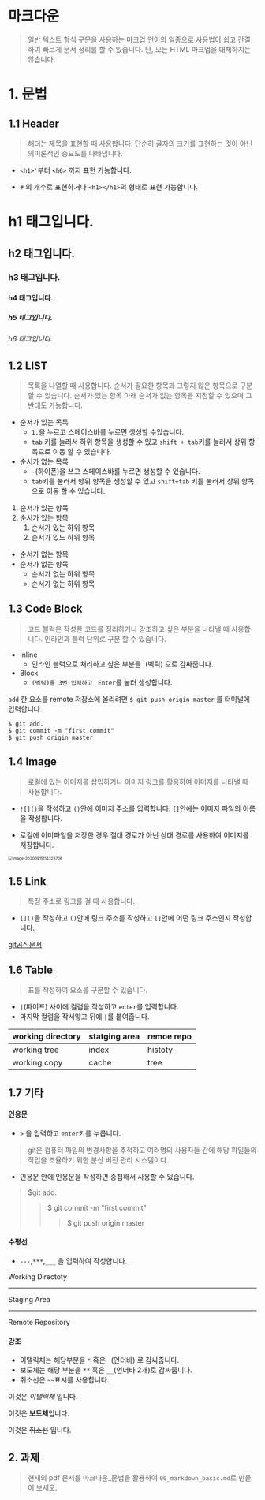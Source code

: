 # 마크다운

>일반 텍스트 형식 구문을 사용하는 마크업 언어의 일종으로 사용법이 쉽고 간결하여  빠르게 문서 정리를 할 수 있습니다. 단, 모든 HTML 마크업을 대체하지는 않습니다.



# 1. 문법

## 1.1 Header

> 해더는 제목을 표현할 때 사용합니다. 단순히 글자의 크기를 표현하는 것이 아닌 의미론적인 중요도를 나타냅니다.

* `<h1>'`부터 `<h6>` 까지 표현 가능합니다. 

* `#` 의 개수로 표현하거나 `<h1></h1>`의 형태로 표현 가능합니다.

   

# h1 태그입니다.

## h2 태그입니다.

### h3 태그입니다.

#### h4 태그입니다.

##### h5 태그입니다.

###### h6 태그입니다.



## 1.2 LIST

> 목록을 나열할 때 사용합니다. 순서가 팔요한 항목과 그렇지 않은 항목으로 구분할 수 있습니다. 순서가 있는 항목 아래 순서가 없는 항목을 지정할 수 있으며 그 반대도 가능합니다.

* 순서가 있는 목록
  * `1.`을 누르고 스페이스바를 누르면 생성할 수있습니다.
  * `tab` 키를 눌러서 하위 항목을 생성할 수 있고 `shift + tab`키를 눌러서 상위 항목으로 이동 할 수 있습니다.
* 순서가 없는 목록
  * `-`(하이폰)을 쓰고 스페이스바를 누르면 생성할 수 있습니다.
  * `tab`키를 눌러서 항위 항목을 생성할 수 있고 `shift+tab` 키를 눌러서 상위 항목으로 이동 할 수 있습니다.

1. 순서가 있는 항목
2. 순서가 있는 항목
   1. 순서가 있는 하위 항목
   2. 순서가 있느 하위 항목



* 순서가 없는 항목
* 순서가 없는 항목
  - 순서가 없는 하위 항목
  - 순서가 없는 하위 항목



## 1.3 Code Block

> 코드 블럭은 작성한 코드를 정리하거나 강조하고 싶은 부분을 나타낼 때 사용합니다. 인라인과 블럭 단위로 구분 할 수 있습니다.

* Inline
  * 인라인 블럭으로 처리하고 싶은 부분을 `(벡틱) 으로 감싸줍니다.
* Block
  * `(벡틱)을 3번 입력하고 ` `Enter`를 눌러 생성합니다.



`add` 한 요소를 remote 저장소에 올리려면 `$ git push origin master` 를 터미널에 입력합니다.

```shell
$ git add.
$ git commit -m "first commit"
$ git push origin master
```



## 1.4  lmage

> 로컬에 있는 이미지를 삽입하거나 이미지 링크를 활용하여 이미지를 나타낼 때 사용합니다.

* `![]()`을 작성하고 `()`안에 이미지 주소를 입력합니다. `[]`안에는 이미지 파일의 이름을 작성합니다.

* 로컬에 이미파일을 저장한 경우 절대 경로가 아닌 상대 경로를 사용하여 이미지를 저장합니다.

<img src="C:\Users\mgk04.DESKTOP-8Q51H2D\Desktop\git\마크다운.assets\image-20200915114328706.png" alt="image-20200915114328706" style="zoom:55%;" />



## 1.5 Link

>특정 주소로 링크를 걸 때 사용합니다.

* `[]()`을 작성하고 `()`안에 링크 주소를 작성하고 `[]`안에 어떤 링크 주소인지 작성합니다.

[git공식문서]([file:///C:/Users/mgk04.DESKTOP-8Q51H2D/Desktop/git/00_markdown_basic.pdf](file:///C:/Users/mgk04.DESKTOP-8Q51H2D/Desktop/git/00_markdown_basic.pdf))



## 1.6 Table

> 표를 작성하여 요소를 구분할 수 있습니다.

* `|`(파이프) 사이에 컬럼을 작성하고 `enter`를 입력합니다.
* 마지막 컬럼을 작서앟고 뒤에 `|`를 붙여줍니다.

| working directory | statging area | remoe repo |
| ----------------- | ------------- | ---------- |
| working tree      | index         | histoty    |
| working copy      | cache         | tree       |

## 1.7 기타

#### 인용문

* `>` 을 입력하고 `enter`키를 누릅니다.

> git은 컴퓨터 파일의 변경사항을 추적하고 여러명의 사용자들 간에 해당 파일들의 작업을 조율하기  위한 분산 버전 관리 시스템이다.

* 인용문 안에 인용문을 작성하면 중첩해서 사용할 수 있습니다.

> $git add.
>
> > $ git commit -m "first commit"
> >
> > > $ git push origin master



#### 수평선

* `---`,`***`,`___` 을 입력하여 작성합니다.

Working Directoty 

---

Staging Area

---

Remote Repository



#### 강조

* 이탤릭체는 해당부분을 `*` 혹은 `_`(언더바) 로 감싸줍니다.
* 보도체는 해당 부분을 `**` 혹은 `__`(언더바 2개)로 감싸줍니다.
* 취소선은 `~~`표시를 사용합니다.

이것은 *이탤릭체* 입니다.

이것은 **보도체**입니다.

이것은 ~~취소선~~ 입니다.







## 2. 과제

> 현재의 pdf 문서를 마크다운_문법을 활용하여 `00_markdown_basic.md`로 만들어 보세오.

